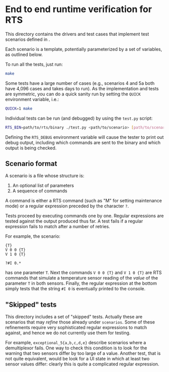 # End to end runtime verification for RTS

This directory contains the drivers and test cases that implement test
scenarios defined in [](../specs/test_scenarios.lando).

Each scenario is a template, potentially parameterized by a set of
variables, as outlined below.

To run all the tests, just run:

``` sh
make
```

Some tests have a large number of cases (e.g., scenarios 4 and 5a both
have 4,096 cases and takes days to run).  As the implementation and
tests are symmetric, you can do a quick sanity run by setting the
`QUICK` environment variable, i.e.:

``` sh
QUICK=1 make
```

Individual tests can be run (and debugged) by using the `test.py` script:

``` sh
RTS_BIN=path/to/rts/binary ./test.py <path/to/scenario> [path/to/scenario.cases]
```

Defining the `RTS_DEBUG` environment variable will cause the tester to
print out debug output, including which commands are sent to the
binary and which output is being checked.

## Scenario format

A scenario is a file whose structure is:

  1. An optional list of parameters
  2. A sequence of commands

A command is either a RTS command (such as "M" for setting maintenance
mode) or a regular expression preceded by the character `?`.

Tests proceed by executing commands one by one. Regular expressions
are tested against the output produced thus far. A test fails if a
regular expression fails to match after a number of retries.

For example, the scenario:

    {T}
    V 0 0 {T}
    V 1 0 {T}

    ?#I 0.*

has one parameter `T`. Next the commands `V 0 0 {T}` and `V 1 0 {T}`
are RTS commands that simulate a temperature sensor reading of the
_value_ of the parameter `T` in both sensors. Finally, the regular
expression at the bottom simply tests that the string `#I 0` is
eventually printed to the console.

## "Skipped" tests

This directory includes a set of "skipped" tests. Actually these are
scenarios that may _refine_ those already under `scenarios`. Some of
these refinements require very sophisticated regular expressions to
match against, and hence we do not currently use them for testing.

For example, `exceptional_5{a,b,c,d,e}` describe scenarios where a
demultiplexor fails. One way to check this condition is to look for
the warning that two sensors differ by too large of a value. Another
test, that is not quite equivalent, would be look for a UI state in
which at least two sensor values differ: clearly this is quite a
complicated regular expression.
